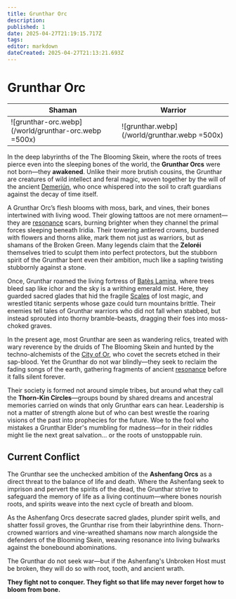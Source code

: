 ```yaml
---
title: Grunthar Orc
description: 
published: 1
date: 2025-04-27T21:19:15.717Z
tags: 
editor: markdown
dateCreated: 2025-04-27T21:13:21.693Z
---
```


# Grunthar Orc

|Shaman|Warrior|
| -- | -- |
|![grunthar-orc.webp](/world/grunthar-orc.webp =500x)|![grunthar.webp](/world/grunthar.webp =500x)|


In the deep labyrinths of the The Blooming Skein, where the roots of trees pierce even into the sleeping bones of the world, the **Grunthar Orcs** were not born—they **awakened**. Unlike their more brutish cousins, the Grunthar are creatures of wild intellect and feral magic, woven together by the will of the ancient [Demeriún](/being/ancient/demeriun.md), who once whispered into the soil to craft guardians against the decay of time itself.

A Grunthar Orc’s flesh blooms with moss, bark, and vines, their bones intertwined with living wood. Their glowing tattoos are not mere ornament—they are [resonance](/structure/mechanic/resonance.md) scars, burning brighter when they channel the primal forces sleeping beneath Iridia. Their towering antlered crowns, burdened with flowers and thorns alike, mark them not just as warriors, but as shamans of the Broken Green. Many legends claim that the **Zeloréi** themselves tried to sculpt them into perfect protectors, but the stubborn spirit of the Grunthar bent even their ambition, much like a sapling twisting stubbornly against a stone.

Once, Grunthar roamed the living fortress of [Batès Lamina](/geography/settlement/fortress/bates-lamina.md), where trees bleed sap like ichor and the sky is a writhing emerald mist. Here, they guarded sacred glades that hid the fragile [Scales](/geography/landmark/scale.md) of lost magic, and wrestled titanic serpents whose gaze could turn mountains brittle. Their enemies tell tales of Grunthar warriors who did not fall when stabbed, but instead sprouted into thorny bramble-beasts, dragging their foes into moss-choked graves.

In the present age, most Grunthar are seen as wandering relics, treated with wary reverence by the druids of The Blooming Skein and hunted by the techno-alchemists of the [City of Or](/geography/settlement/city/city-of-or.md), who covet the secrets etched in their sap-blood. Yet the Grunthar do not war blindly—they seek to reclaim the fading songs of the earth, gathering fragments of ancient [resonance](/structure/mechanic/resonance.md) before it falls silent forever. 

Their society is formed not around simple tribes, but around what they call the **Thorn-Kin Circles**—groups bound by shared dreams and ancestral memories carried on winds that only Grunthar ears can hear. Leadership is not a matter of strength alone but of who can best wrestle the roaring visions of the past into prophecies for the future. Woe to the fool who mistakes a Grunthar Elder's mumbling for madness—for in their riddles might lie the next great salvation... or the roots of unstoppable ruin.

## Current Conflict

The Grunthar see the unchecked ambition of the **Ashenfang Orcs** as a direct threat to the balance of life and death. Where the Ashenfang seek to imprison and pervert the spirits of the dead, the Grunthar strive to safeguard the memory of life as a living continuum—where bones nourish roots, and spirits weave into the next cycle of breath and bloom.

As the Ashenfang Orcs desecrate sacred glades, plunder spirit wells, and shatter fossil groves, the Grunthar rise from their labyrinthine dens. Thorn-crowned warriors and vine-wreathed shamans now march alongside the defenders of the Blooming Skein, weaving resonance into living bulwarks against the bonebound abominations.

The Grunthar do not seek war—but if the Ashenfang's Unbroken Host must be broken, they will do so with root, tooth, and ancient wrath.

**They fight not to conquer.
They fight so that life may never forget how to bloom from bone.**

